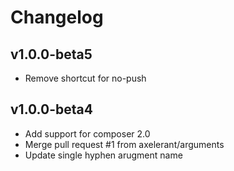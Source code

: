 # Changelog

## v1.0.0-beta5

* Remove shortcut for no-push

## v1.0.0-beta4

* Add support for composer 2.0
* Merge pull request #1 from axelerant/arguments
* Update single hyphen arugment name
